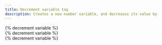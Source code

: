 ```yaml
---
title: Decrement variable tag
description: Creates a new number variable, and decreases its value by one every time it is called. The first value is -1.
---
```

{% decrement variable %}  
{% decrement variable %}  
{% decrement variable %}